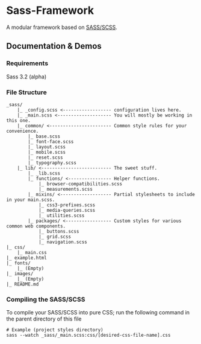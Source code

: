 Sass-Framework
==============

A modular framework based on [SASS/SCSS](http://sass-lang.com/ "Syntactically Awesome Stylesheets"). 

Documentation & Demos
-----

### Requirements

Sass 3.2 (alpha)

### File Structure

	_sass/
		|_ _config.scss <------------------ configuration lives here. 
		|_ _main.scss <-------------------- You will mostly be working in this one.
		|_ common/ <----------------------- Common style rules for your convenience.
			|_ base.scss
			|_ font-face.scss
			|_ layout.scss
			|_ mobile.scss
			|_ reset.scss
			|_ typography.scss
		|_ lib/ <-------------------------- The sweet stuff.
			|_ _lib.scss
			|_ functions/ <---------------- Helper functions.
				|_ browser-compatibilities.scss
				|_ measurements.scss
			|_ mixins/ <------------------- Partial stylesheets to include in your main.scss.
				|_ css3-prefixes.scss
				|_ media-queries.scss
				|_ utilities.scss
			|_ packages/ <----------------- Custom styles for various common web components.
				|_ buttons.scss
				|_ grid.scss
				|_ navigation.scss
	|_ css/
		|_ main.css
	|_ example.html
	|_ fonts/
		|_ (Empty)
	|_ images/
		|_ (Empty)
	|_ README.md

### Compiling the SASS/SCSS

To compile your SASS/SCSS into pure CSS; run the following command in the parent directory of this file

	# Example (project styles directory)
	sass --watch _sass/_main.scss:css/[desired-css-file-name].css